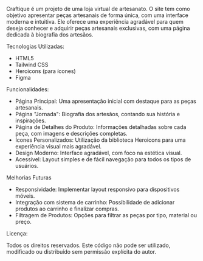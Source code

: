 Craftique é um projeto de uma loja virtual de artesanato. O site tem como objetivo apresentar peças artesanais de forma única, com uma interface moderna e intuitiva. Ele oferece uma experiência agradável para quem deseja conhecer e adquirir peças artesanais exclusivas, com uma página dedicada à biografia dos artesãos.

Tecnologias Utilizadas:
- HTML5
- Tailwind CSS
- Heroicons (para ícones)
- Figma
  
Funcionalidades:
- Página Principal: Uma apresentação inicial com destaque para as peças artesanais.
- Página "Jornada": Biografia dos artesãos, contando sua história e inspirações.
- Página de Detalhes do Produto: Informações detalhadas sobre cada peça, com imagens e descrições completas.
- Ícones Personalizados: Utilização da biblioteca Heroicons para uma experiência visual mais agradável.
- Design Moderno: Interface agradável, com foco na estética visual.
- Acessível: Layout simples e de fácil navegação para todos os tipos de usuários.

Melhorias Futuras
- Responsividade: Implementar layout responsivo para dispositivos móveis.
- Integração com sistema de carrinho: Possibilidade de adicionar produtos ao carrinho e finalizar compras.
- Filtragem de Produtos: Opções para filtrar as peças por tipo, material ou preço.

Licença:

Todos os direitos reservados. Este código não pode ser utilizado, modificado ou distribuído sem permissão explícita do autor.

